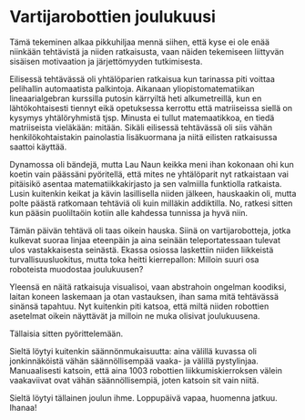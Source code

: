 # Vartijarobottien joulukuusi

Tämä tekeminen alkaa pikkuhiljaa mennä siihen, että kyse ei ole enää niinkään tehtävistä ja niiden ratkaisusta, vaan näiden tekemiseen liittyvän sisäisen motivaation ja järjettömyyden tutkimisesta.

Eilisessä tehtävässä oli yhtälöparien ratkaisua kun tarinassa piti voittaa pelihallin automaatista palkintoja. Aikanaan yliopistomatematiikan lineaarialgebran kurssilla putosin kärryiltä heti alkumetreillä, kun en lähtökohtaisesti tiennyt eikä opetuksessa kerrottu että matriiseissa siellä on kysymys yhtälöryhmistä tjsp. Minusta ei tullut matemaatikkoa, en tiedä matriiseista vieläkään: mitään. Sikäli eilisessä tehtävässä oli siis vähän henkilökohtaistakin painolastia lisäkuormana ja niitä eilisten ratkaisussa saattoi käyttää.

Dynamossa oli bändejä, mutta Lau Naun keikka meni ihan kokonaan ohi kun koetin vain päässäni pyöritellä, että mites ne yhtälöparit nyt ratkaistaan vai pitäisikö asentaa matematiikkakirjasto ja sen valmiilla funktiolla ratkaista. Lusin kuitenkin keikat ja kävin lasillisella niiden jälkeen, hauskaakin oli, mutta polte päästä ratkomaan tehtäviä oli kuin milläkin addiktilla. No, ratkesi sitten kun pääsin puoliltaöin kotiin alle kahdessa tunnissa ja hyvä niin.

Tämän päivän tehtävä oli taas oikein hauska. Siinä on vartijarobotteja, jotka kulkevat suoraa linjaa eteenpäin ja aina seinään teleportatessaan tulevat ulos vastakkaisesta seinästä. Ekassa osiossa laskettiin niiden liikkeistä turvallisuusluokitus, mutta toka heitti kierrepallon: Milloin suuri osa roboteista muodostaa joulukuusen?

Yleensä en näitä ratkaisuja visualisoi, vaan abstrahoin ongelman koodiksi, laitan koneen laskemaan ja otan vastauksen, ihan sama mitä tehtävässä sinänsä tapahtuu. Nyt kuitenkin piti katsoa, että miltä niiden robottien asetelmat oikein näyttävät ja milloin ne muka olisivat joulukuusena.

Tällaisia sitten pyörittelemään.

Sieltä löytyi kuitenkin säännönmukaisuutta: aina välillä kuvassa oli jonkinnäköistä vähän säännöllisempää vaaka- ja välillä pystylinjaa. Manuaalisesti katsoin, että aina 1003 robottien liikkumiskierroksen välein vaakaviivat ovat vähän säännöllisempiä, joten katsoin sit vain niitä.

Sieltä löytyi tällainen joulun ihme. Loppupäivä vapaa, huomenna jatkuu. Ihanaa!
